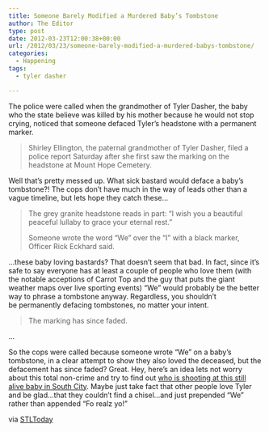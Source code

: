 ```yaml
---
title: Someone Barely Modified a Murdered Baby’s Tombstone
author: The Editor
type: post
date: 2012-03-23T12:00:38+00:00
url: /2012/03/23/someone-barely-modified-a-murdered-babys-tombstone/
categories:
  - Happening
tags:
  - tyler dasher

---
```

The police were called when the grandmother of Tyler Dasher, the baby who the state believe was killed by his mother because he would not stop crying, noticed that someone defaced Tyler&#8217;s headstone with a permanent marker.

> Shirley Ellington, the paternal grandmother of Tyler Dasher, filed a police report Saturday after she first saw the marking on the headstone at Mount Hope Cemetery.

Well that&#8217;s pretty messed up. What sick bastard would deface a baby&#8217;s tombstone?! The cops don&#8217;t have much in the way of leads other than a vague timeline, but lets hope they catch these&#8230;

> The grey granite headstone reads in part: &#8220;I wish you a beautiful peaceful lullaby to grace your eternal rest.&#8221;
> 
> Someone wrote the word &#8220;We&#8221; over the &#8220;I&#8221; with a black marker, Officer Rick Eckhard said.

&#8230;these baby loving bastards? That doesn&#8217;t seem that bad. In fact, since it&#8217;s safe to say everyone has at least a couple of people who love them (with the notable acceptions of Carrot Top and the guy that puts the giant weather maps over live sporting events) &#8220;We&#8221; would probably be the better way to phrase a tombstone anyway. Regardless, you shouldn&#8217;t be permanently defacing tombstones, no matter your intent.

> The marking has since faded.

&#8230;

So the cops were called because someone wrote &#8220;We&#8221; on a baby&#8217;s tombstone, in a clear attempt to show they also loved the deceased, but the defacement has since faded? Great. Hey, here&#8217;s an idea lets not worry about this total non-crime and try to find out <a href="http://www.kmov.com/news/local/Five-vehicles-one-house-struck-by-bullets-in-south-St-Louis-143905746.html" target="_blank">who is shooting at this still alive baby in South City</a>. Maybe just take fact that other people love Tyler and be glad&#8230;that they couldn&#8217;t find a chisel&#8230;and just prepended &#8220;We&#8221; rather than appended &#8220;Fo realz yo!&#8221;

via <a href="http://www.stltoday.com/news/local/crime-and-courts/st-louis-county-police-investigating-marking-on-toddler-s-headstone/article_ddeef5b0-7377-11e1-9bd1-0019bb30f31a.html" target="_blank">STLToday</a>